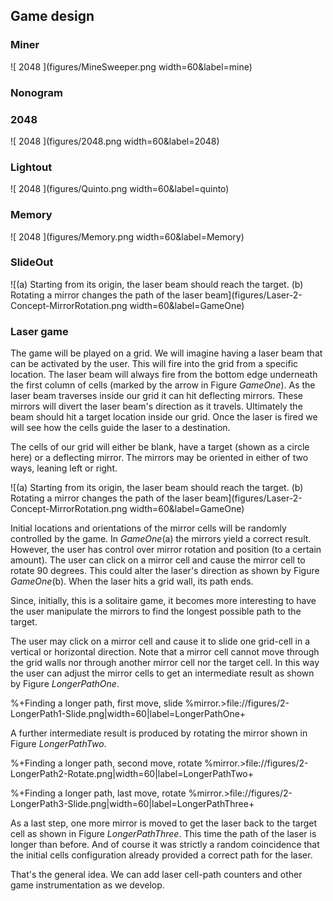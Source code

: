 ## Game design


### Miner

![ 2048 ](figures/MineSweeper.png width=60&label=mine)

### Nonogram

### 2048

![ 2048 ](figures/2048.png width=60&label=2048)

### Lightout

![ 2048 ](figures/Quinto.png width=60&label=quinto)

### Memory

![ 2048 ](figures/Memory.png width=60&label=Memory)

### SlideOut

![(a) Starting from its origin, the laser beam should reach the target. (b) Rotating a mirror changes the path of the laser beam](figures/Laser-2-Concept-MirrorRotation.png width=60&label=GameOne)

### Laser game

The game will be played on a grid. We will imagine having a laser beam that can be activated by the user. This will fire into the grid from a specific location. The laser beam will always fire from the bottom edge underneath the first column of cells (marked by the arrow in Figure *GameOne*). As the laser beam traverses inside our grid it can hit deflecting mirrors. These mirrors will divert the laser beam's direction as it travels. Ultimately the beam should hit a target location inside our grid.  Once the laser is fired we will see how the cells guide the laser to a destination. 

The cells of our grid will either be blank, have a target (shown as a circle here) or a deflecting mirror. The mirrors may be oriented in either of two ways, leaning left or right.

![(a) Starting from its origin, the laser beam should reach the target. (b) Rotating a mirror changes the path of the laser beam](figures/Laser-2-Concept-MirrorRotation.png width=60&label=GameOne)

Initial locations and orientations of the mirror cells will be randomly controlled by the game. In *GameOne*(a) the mirrors yield a correct result. However, the user has control over mirror rotation and position (to a certain amount). The user can click on a mirror cell and cause the mirror cell to rotate 90 degrees. This could alter the laser's direction as shown by Figure *GameOne*(b). When the laser hits a grid wall, its path ends.

Since, initially, this is a solitaire game, it becomes more interesting to have the user manipulate the mirrors to find the longest possible path to the target.  

The user may click on a mirror cell and cause it to slide one grid-cell in a vertical or horizontal direction. Note that a mirror cell cannot move through the grid walls nor through another mirror cell nor the target cell. In this way the user can adjust the mirror cells to get an intermediate result as shown by Figure *LongerPathOne*.

%+Finding a longer path, first move, slide %mirror.>file://figures/2-LongerPath1-Slide.png|width=60|label=LongerPathOne+

A further intermediate result is produced by rotating the mirror shown in Figure *LongerPathTwo*.

%+Finding a longer path, second move, rotate %mirror.>file://figures/2-LongerPath2-Rotate.png|width=60|label=LongerPathTwo+

%+Finding a longer path, last move, rotate %mirror.>file://figures/2-LongerPath3-Slide.png|width=60|label=LongerPathThree+

As a last step, one more mirror is moved to get the laser back to the target cell as shown in Figure *LongerPathThree*. This time the path of the laser is longer than before. And of course it was strictly a random coincidence that the initial cells configuration already provided a correct path for the laser.

That's the general idea. We can add laser cell-path counters and other game instrumentation as we develop.